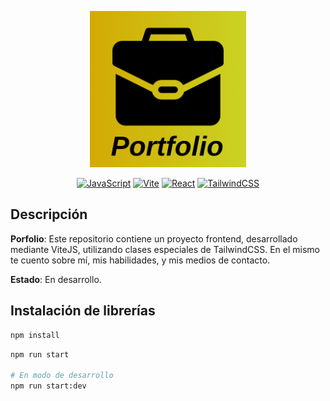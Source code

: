 <p align="center">
<a href="/"><img src='logo.png' width="250" alt="Task Manager" /></a>
</p>

<p align="center" >
  <a href="https://developer.mozilla.org/en-US/docs/Web/JavaScript" target="_blank"><img alt="JavaScript" src="https://img.shields.io/badge/JavaScript-F7DF1E.svg?logo=javascript&logoColor=black"></a>
  <a href="https://vitejs.dev/" target="_blank"><img alt="Vite" src="https://img.shields.io/badge/Vite-646CFF.svg?logo=vite&logoColor=white"></a>
  <a href="https://react.dev/" target="_blank"><img alt="React" src="https://img.shields.io/badge/React-61DAFB.svg?logo=react&logoColor=white"></a>
  <a href="https://tailwindcss.com/" target="_blank"><img alt="TailwindCSS" src="https://img.shields.io/badge/TailwindCSS-38B2AC.svg?logo=tailwind-css&logoColor=white"></a>
</p>

## Descripción

**Porfolio**: Este repositorio contiene un proyecto frontend, desarrollado mediante ViteJS, utilizando clases especiales de TailwindCSS. En el mismo te cuento sobre mí, mis habilidades, y mis medios de contacto.

**Estado**: En desarrollo.

## Instalación de librerías

```bash
npm install
```

```bash
npm run start

# En modo de desarrollo
npm run start:dev
```

